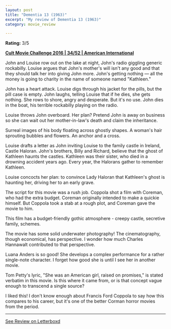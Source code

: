 ```yaml
---
layout: post
title: "Dementia 13 (1963)"
excerpt: "My review of Dementia 13 (1963)"
category: movie_review

---
```


**Rating:** 3/5

<b><a href="https://boxd.it/q7ygw/detail">Cult Movie Challenge 2016 | 34/52 | American International</a></b>

John and Louise row out on the lake at night, John's radio giggling generic rockabilly. Louise argues that John's mother's will isn't any good and that they should talk her into giving John more. John's getting nothing — all the money is going to charity in the name of someone named "Kathleen."

John has a heart attack. Louise digs through his jacket for the pills, but the pill case is empty. John laughs, telling Louise that if he dies, she gets nothing. She rows to shore, angry and desperate. But it's no use. John dies in the boat, his terrible rockabilly playing on the radio.

Louise throws John overboard. Her plan? Pretend John is away on business so she can wait out her mother-in-law's death and claim the inheritance.

Surreal images of his body floating across ghostly shapes. A woman's hair sprouting bubbles and flowers. An anchor and a cross.

Louise drafts a letter as John inviting Louise to the family castle in Ireland, Castle Haloran. John's brothers, Billy and Richard, believe that the ghost of Kathleen haunts the castles. Kathleen was their sister, who died in a drowning accident years ago. Every year, the Halorans gather to remember Kathleen.

Louise concocts her plan: to convince Lady Haloran that Kathleen's ghost is haunting her, driving her to an early grave.

The script for this movie was a rush job. Coppola shot a film with Coreman, who had the extra budget. Coreman originally intended to make a quickie himself. But Coppola took a stab at a rough plot, and Coreman gave the movie to him.

This film has a budget-friendly gothic atmosphere - creepy castle, secretive family, schemes.

The movie has some solid underwater photography! The cinematography, though economical, has perspective. I wonder how much Charles Hannawalt contributed to that perspective.

Luana Anders is so good! She develops a complex performance for a rather single-note character. I forget how good she is until I see her in another movie.

Tom Petty's lyric, "She was an American girl, raised on promises," is stated verbatim in this movie. Is this where it came from, or is that concept vague enough to transcend a single source?

I liked this! I don't know enough about Francis Ford Coppola to say how this compares to his career, but it's one of the better Corman horror movies from the period.

<hr>

[See Review on Letterboxd](https://boxd.it/63Creb)
